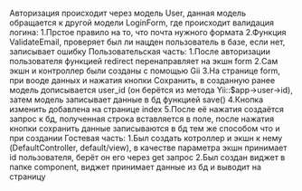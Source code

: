 Авторизация происходит через модель User, данная модель обращается к другой модели LoginForm, где происходит валидация логина:
    1.Прстое правило на то, что почта нужного формата
    2.Функция ValidateEmail, проверяет был ли нацден пользователь в базе, если нет, записывает ошибку
Пользовательская часть:
    1.После авторизации пользователя функцией redirect перенаправляет на экшн form
    2.Сам экшн и контроллер были созданы с помощью Gii
    3.На странице form, при вооде данных и нажатия кнопки Сохранить, в созданную ранее модель дописывается user_id (он берётся из метода Yii::$app->user->id), затем модель записывает данные в бд функцией save()
    4.Кнопка изменить добавлена на странице index
    5.После её нажатия создаётся запрос к бд, полученная строка вставляется в поле, после нажатия кнопки сохранить данные записываются в бд тем же способом что и при создании
Гостевая часть:
    1.Был создать котроллер и экшн к нему (DefaultController, default/view), в качестве параметра экшн принимает id пользователя, берёт он его через get запрос
    2.Был создан виджет в папке component, виджет принимает данные из бд и выводит на страницу